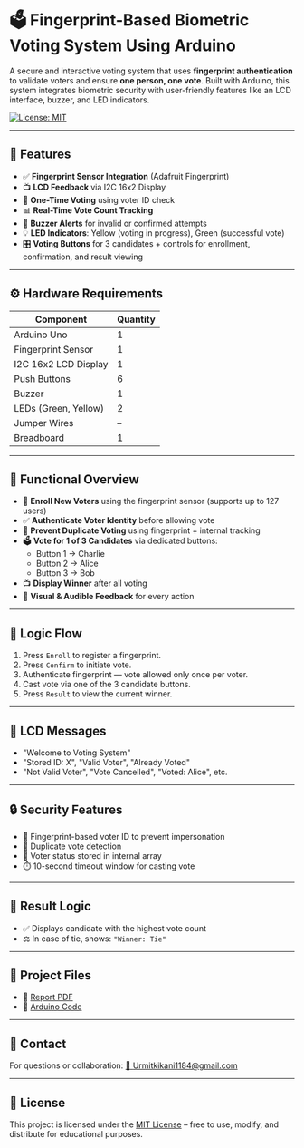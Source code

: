 # 🗳️ Fingerprint-Based Biometric Voting System Using Arduino

A secure and interactive voting system that uses **fingerprint authentication** to validate voters and ensure **one person, one vote**. Built with Arduino, this system integrates biometric security with user-friendly features like an LCD interface, buzzer, and LED indicators.

[![License: MIT](https://img.shields.io/badge/License-MIT-yellow.svg)](LICENSE)

---

## 🔐 Features

- ✅ **Fingerprint Sensor Integration** (Adafruit Fingerprint)
- 📺 **LCD Feedback** via I2C 16x2 Display
- 🔐 **One-Time Voting** using voter ID check
- 📊 **Real-Time Vote Count Tracking**
- 🚨 **Buzzer Alerts** for invalid or confirmed attempts
- 💡 **LED Indicators**: Yellow (voting in progress), Green (successful vote)
- 🎛️ **Voting Buttons** for 3 candidates + controls for enrollment, confirmation, and result viewing

---

## ⚙️ Hardware Requirements

| Component               | Quantity |
|------------------------|----------|
| Arduino Uno            | 1        |
| Fingerprint Sensor     | 1        |
| I2C 16x2 LCD Display   | 1        |
| Push Buttons           | 6        |
| Buzzer                 | 1        |
| LEDs (Green, Yellow)   | 2        |
| Jumper Wires           | –        |
| Breadboard             | 1        |

---

## 🔧 Functional Overview

- 📇 **Enroll New Voters** using the fingerprint sensor (supports up to 127 users)
- ✅ **Authenticate Voter Identity** before allowing vote
- 🚫 **Prevent Duplicate Voting** using fingerprint + internal tracking
- 🗳️ **Vote for 1 of 3 Candidates** via dedicated buttons:
  - Button 1 → Charlie
  - Button 2 → Alice
  - Button 3 → Bob
- 📺 **Display Winner** after all voting
- 🎉 **Visual & Audible Feedback** for every action

---

## 🧠 Logic Flow

1. Press `Enroll` to register a fingerprint.
2. Press `Confirm` to initiate vote.
3. Authenticate fingerprint — vote allowed only once per voter.
4. Cast vote via one of the 3 candidate buttons.
5. Press `Result` to view the current winner.

---

## 💬 LCD Messages

- "Welcome to Voting System"
- "Stored ID: X", "Valid Voter", "Already Voted"
- "Not Valid Voter", "Vote Cancelled", "Voted: Alice", etc.

---

## 🔒 Security Features

- 🔐 Fingerprint-based voter ID to prevent impersonation
- 🚫 Duplicate vote detection
- 🧠 Voter status stored in internal array
- ⏱️ 10-second timeout window for casting vote

---

## 📜 Result Logic

- ✅ Displays candidate with the highest vote count
- ⚖️ In case of tie, shows: `"Winner: Tie"`

---

## 📁 Project Files

- 📄 [ Report PDF](./Report/22BEC137_ASSIGNMENT_ES.pdf)
- 💾 [ Arduino Code](./CODE/Arduino_Code.ino)

---

## 📩 Contact

For questions or collaboration: [📧 Urmitkikani1184@gmail.com](mailto:Urmitkikani1184@gmail.com)

---

## 📄 License

This project is licensed under the [MIT License](LICENSE) – free to use, modify, and distribute for educational purposes.
